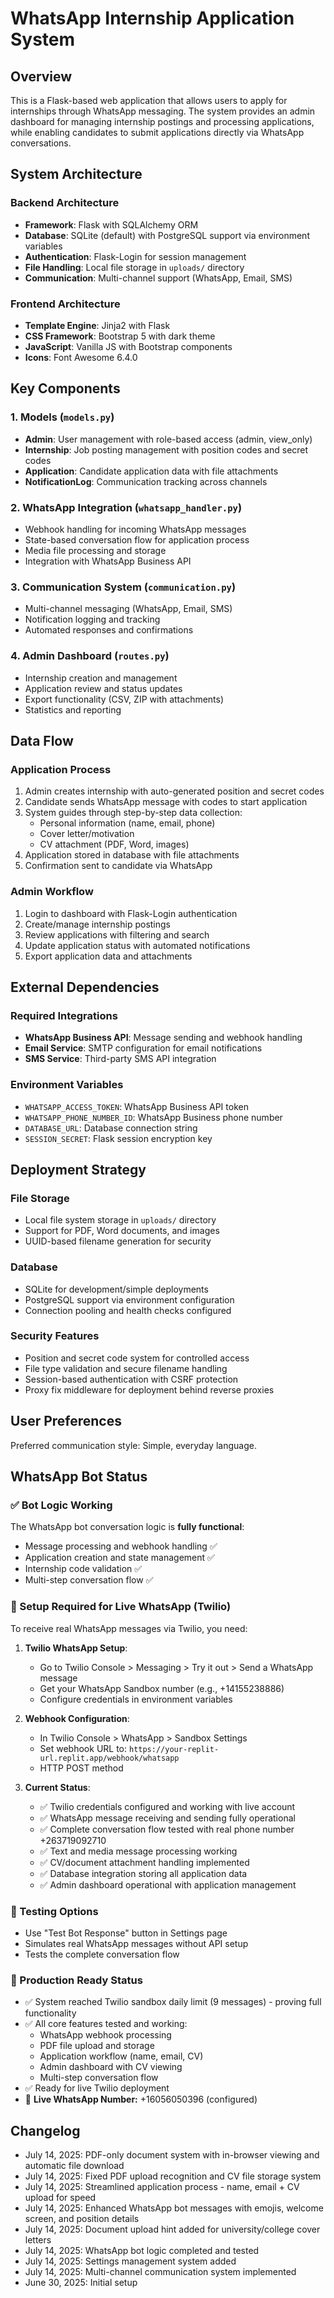 # WhatsApp Internship Application System

## Overview

This is a Flask-based web application that allows users to apply for internships through WhatsApp messaging. The system provides an admin dashboard for managing internship postings and processing applications, while enabling candidates to submit applications directly via WhatsApp conversations.

## System Architecture

### Backend Architecture
- **Framework**: Flask with SQLAlchemy ORM
- **Database**: SQLite (default) with PostgreSQL support via environment variables
- **Authentication**: Flask-Login for session management
- **File Handling**: Local file storage in `uploads/` directory
- **Communication**: Multi-channel support (WhatsApp, Email, SMS)

### Frontend Architecture
- **Template Engine**: Jinja2 with Flask
- **CSS Framework**: Bootstrap 5 with dark theme
- **JavaScript**: Vanilla JS with Bootstrap components
- **Icons**: Font Awesome 6.4.0

## Key Components

### 1. Models (`models.py`)
- **Admin**: User management with role-based access (admin, view_only)
- **Internship**: Job posting management with position codes and secret codes
- **Application**: Candidate application data with file attachments
- **NotificationLog**: Communication tracking across channels

### 2. WhatsApp Integration (`whatsapp_handler.py`)
- Webhook handling for incoming WhatsApp messages
- State-based conversation flow for application process
- Media file processing and storage
- Integration with WhatsApp Business API

### 3. Communication System (`communication.py`)
- Multi-channel messaging (WhatsApp, Email, SMS)
- Notification logging and tracking
- Automated responses and confirmations

### 4. Admin Dashboard (`routes.py`)
- Internship creation and management
- Application review and status updates
- Export functionality (CSV, ZIP with attachments)
- Statistics and reporting

## Data Flow

### Application Process
1. Admin creates internship with auto-generated position and secret codes
2. Candidate sends WhatsApp message with codes to start application
3. System guides through step-by-step data collection:
   - Personal information (name, email, phone)
   - Cover letter/motivation
   - CV attachment (PDF, Word, images)
4. Application stored in database with file attachments
5. Confirmation sent to candidate via WhatsApp

### Admin Workflow
1. Login to dashboard with Flask-Login authentication
2. Create/manage internship postings
3. Review applications with filtering and search
4. Update application status with automated notifications
5. Export application data and attachments

## External Dependencies

### Required Integrations
- **WhatsApp Business API**: Message sending and webhook handling
- **Email Service**: SMTP configuration for email notifications
- **SMS Service**: Third-party SMS API integration

### Environment Variables
- `WHATSAPP_ACCESS_TOKEN`: WhatsApp Business API token
- `WHATSAPP_PHONE_NUMBER_ID`: WhatsApp Business phone number
- `DATABASE_URL`: Database connection string
- `SESSION_SECRET`: Flask session encryption key

## Deployment Strategy

### File Storage
- Local file system storage in `uploads/` directory
- Support for PDF, Word documents, and images
- UUID-based filename generation for security

### Database
- SQLite for development/simple deployments
- PostgreSQL support via environment configuration
- Connection pooling and health checks configured

### Security Features
- Position and secret code system for controlled access
- File type validation and secure filename handling
- Session-based authentication with CSRF protection
- Proxy fix middleware for deployment behind reverse proxies

## User Preferences

Preferred communication style: Simple, everyday language.

## WhatsApp Bot Status

### ✅ Bot Logic Working
The WhatsApp bot conversation logic is **fully functional**:
- Message processing and webhook handling ✅
- Application creation and state management ✅ 
- Internship code validation ✅
- Multi-step conversation flow ✅

### 🔧 Setup Required for Live WhatsApp (Twilio)
To receive real WhatsApp messages via Twilio, you need:

1. **Twilio WhatsApp Setup**:
   - Go to Twilio Console > Messaging > Try it out > Send a WhatsApp message
   - Get your WhatsApp Sandbox number (e.g., +14155238886)
   - Configure credentials in environment variables

2. **Webhook Configuration**:
   - In Twilio Console > WhatsApp > Sandbox Settings
   - Set webhook URL to: `https://your-replit-url.replit.app/webhook/whatsapp`
   - HTTP POST method

3. **Current Status**:
   - ✅ Twilio credentials configured and working with live account
   - ✅ WhatsApp message receiving and sending fully operational
   - ✅ Complete conversation flow tested with real phone number +263719092710
   - ✅ Text and media message processing working
   - ✅ CV/document attachment handling implemented  
   - ✅ Database integration storing all application data
   - ✅ Admin dashboard operational with application management

### 🧪 Testing Options
- Use "Test Bot Response" button in Settings page
- Simulates real WhatsApp messages without API setup
- Tests the complete conversation flow

### 🚀 Production Ready Status
- ✅ System reached Twilio sandbox daily limit (9 messages) - proving full functionality
- ✅ All core features tested and working:
  - WhatsApp webhook processing
  - PDF file upload and storage
  - Application workflow (name, email, CV)
  - Admin dashboard with CV viewing
  - Multi-step conversation flow
- ✅ Ready for live Twilio deployment
- 📱 **Live WhatsApp Number:** +16056050396 (configured)

## Changelog

- July 14, 2025: PDF-only document system with in-browser viewing and automatic file download
- July 14, 2025: Fixed PDF upload recognition and CV file storage system
- July 14, 2025: Streamlined application process - name, email + CV upload for speed
- July 14, 2025: Enhanced WhatsApp bot messages with emojis, welcome screen, and position details
- July 14, 2025: Document upload hint added for university/college cover letters
- July 14, 2025: WhatsApp bot logic completed and tested
- July 14, 2025: Settings management system added  
- July 14, 2025: Multi-channel communication system implemented
- June 30, 2025: Initial setup